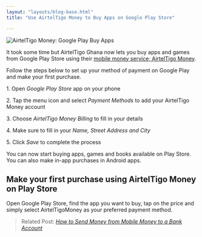 ```yaml
---
layout: "layouts/blog-base.html"
title: "Use AirtelTigo Money to Buy Apps on Google Play Store"

---
```

   <img src= "/images/blogpics/google-play-airteltigo.jpg" alt= "AirtelTigo Money: Google Play Buy Apps" class= "img-responsive center-block">
  
  <p>It took some time but AirtelTigo Ghana now lets you buy apps and games
        from Google Play Store using their <a href= "what-is-airteltigo-money">mobile money service; AirtelTigo Money</a>.</p>
      <p>Follow the steps below to set up your method of payment on Google Play and make your first purchase.</p>
      <p>1. Open <em>Google Play Store</em> app on your phone</p>
      <p>2. Tap the menu icon and select <em>Payment Methods</em> to add your AirtelTigo Money account</p>
      <p>3. Choose <em>AirtelTigo Money Billing</em> to fill in your details</p>
      <p>4. Make sure to fill in your <em>Name, Street Address and City</em></p>
      <p>5. Click <em>Save</em> to complete the process</p>
      <p>You can now start buying apps, games and books available on Play Store.
         You can also make in-app purchases in Android apps.</p>
      <h2>Make your first purchase using AirtelTigo Money on Play Store</h2>
      <p>Open Google Play Store, find the app you want to buy, tap on the
        price and simply select AirtelTigoMoney as your preferred payment method.</p>
      <blockquote>Related Post: <a href= "transfer-mobile-money-to-bank">
        <em>How to Send Money from Mobile Money to a Bank Account</em></a>
      </blockquote>
   